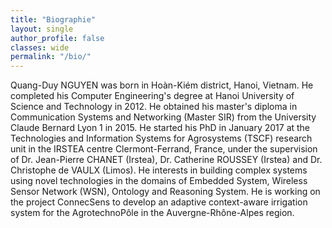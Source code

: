 ```yaml
---
title: "Biographie"   
layout: single
author_profile: false  
classes: wide
permalink: "/bio/"  
---
```


Quang-Duy NGUYEN was born in Hoàn-Kiém district, Hanoi, Vietnam. He completed his Computer Engineering's degree at Hanoi University of Science and Technology in 2012. He obtained his master's diploma in Communication Systems and Networking (Master SIR) from the University Claude Bernard Lyon 1 in 2015. He started his PhD in January 2017 at the Technologies and Information Systems for Agrosystems (TSCF) research unit in the IRSTEA centre Clermont-Ferrand, France, under the supervision of Dr. Jean-Pierre CHANET (Irstea), Dr. Catherine ROUSSEY (Irstea) and Dr. Christophe de VAULX (Limos). He interests in building complex systems using novel technologies in the domains of Embedded System, Wireless Sensor Network (WSN), Ontology and Reasoning System. He is working on the project ConnecSens to develop an adaptive context-aware irrigation system for the AgrotechnoPôle in the Auvergne-Rhône-Alpes region.

